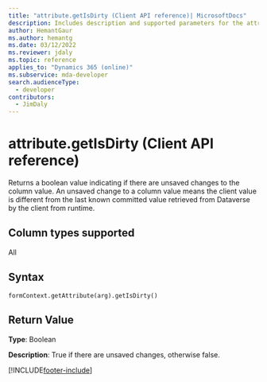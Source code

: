 ```yaml
---
title: "attribute.getIsDirty (Client API reference)| MicrosoftDocs"
description: Includes description and supported parameters for the attribute.getIsDirty method.
author: HemantGaur
ms.author: hemantg
ms.date: 03/12/2022
ms.reviewer: jdaly
ms.topic: reference
applies_to: "Dynamics 365 (online)"
ms.subservice: mda-developer
search.audienceType: 
  - developer
contributors:
  - JimDaly
---
```

# attribute.getIsDirty (Client API reference)

Returns a boolean value indicating if there are unsaved changes to the column value. An unsaved change to a column value means the client value is different from the last known committed value retrieved from Dataverse by the client from runtime.

## Column types supported

All

## Syntax

`formContext.getAttribute(arg).getIsDirty()`

## Return Value

**Type**: Boolean

**Description**: True if there are unsaved changes, otherwise false.

[!INCLUDE[footer-include](../../../../../includes/footer-banner.md)]
